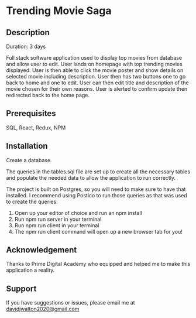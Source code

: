 # Trending Movie Saga

## Description

Duration: 3 days

Full stack software application used to display top movies from database and allow user to edit. User lands on homepage with top trending movies displayed. User is then able to click the movie poster and show details on selected movie including description. User then has two buttons one to go back to home and one to edit. User can then edit title and description of the movie chosen for their own reasons. User is alerted to confirm update then redirected back to the home page.

## Prerequisites

SQL, React, Redux, NPM

## Installation

Create a database.

The queries in the tables.sql file are set up to create all the necessary tables and populate the needed data to allow the application to run correctly.

The project is built on Postgres, so you will need to make sure to have that installed. I recommend using Postico to run those queries as that was used to create the queries.

1. Open up your editor of choice and run an npm install
2. Run npm run server in your terminal
3. Run npm run client in your terminal
4. The npm run client command will open up a new browser tab for you!

## Acknowledgement

Thanks to Prime Digital Academy who equipped and helped me to make this application a reality.

## Support

If you have suggestions or issues, please email me at davidjwalton2020@gmail.com
